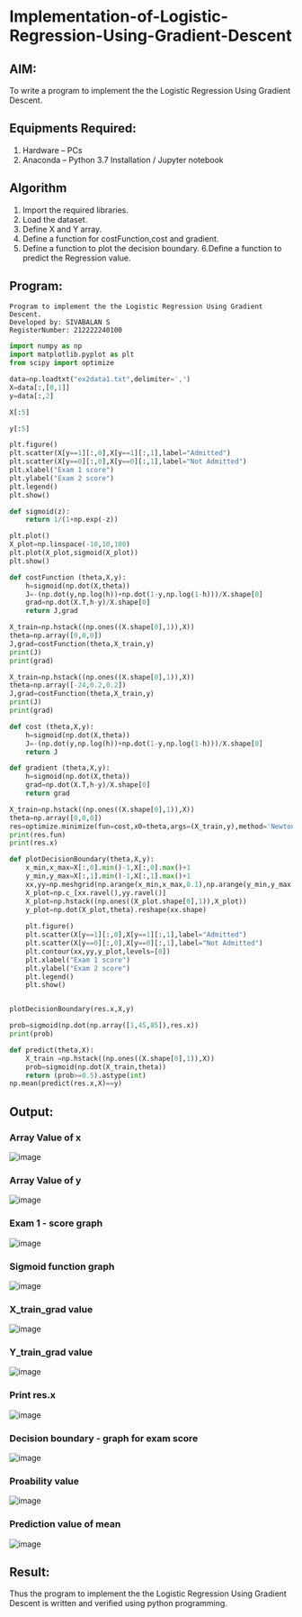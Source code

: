 # Implementation-of-Logistic-Regression-Using-Gradient-Descent

## AIM:
To write a program to implement the the Logistic Regression Using Gradient Descent.

## Equipments Required:
1. Hardware – PCs
2. Anaconda – Python 3.7 Installation / Jupyter notebook

## Algorithm
1. Import the required libraries.
2. Load the dataset.
3. Define X and Y array.
4. Define a function for costFunction,cost and gradient.
5. Define a function to plot the decision boundary. 6.Define a function to predict the 
   Regression value.

## Program:
```
Program to implement the the Logistic Regression Using Gradient Descent.
Developed by: SIVABALAN S
RegisterNumber: 212222240100
```
```python
import numpy as np
import matplotlib.pyplot as plt
from scipy import optimize

data=np.loadtxt("ex2data1.txt",delimiter=',')
X=data[:,[0,1]]
y=data[:,2]

X[:5]

y[:5]

plt.figure()
plt.scatter(X[y==1][:,0],X[y==1][:,1],label="Admitted")
plt.scatter(X[y==0][:,0],X[y==0][:,1],label="Not Admitted")
plt.xlabel("Exam 1 score")
plt.ylabel("Exam 2 score")
plt.legend()
plt.show()

def sigmoid(z):
    return 1/(1+np.exp(-z))

plt.plot()
X_plot=np.linspace(-10,10,100)
plt.plot(X_plot,sigmoid(X_plot))
plt.show()

def costFunction (theta,X,y):
    h=sigmoid(np.dot(X,theta))
    J=-(np.dot(y,np.log(h))+np.dot(1-y,np.log(1-h)))/X.shape[0]
    grad=np.dot(X.T,h-y)/X.shape[0]
    return J,grad

X_train=np.hstack((np.ones((X.shape[0],1)),X))
theta=np.array([0,0,0])
J,grad=costFunction(theta,X_train,y)
print(J)
print(grad)

X_train=np.hstack((np.ones((X.shape[0],1)),X))
theta=np.array([-24,0.2,0.2])
J,grad=costFunction(theta,X_train,y)
print(J)
print(grad)

def cost (theta,X,y):
    h=sigmoid(np.dot(X,theta))
    J=-(np.dot(y,np.log(h))+np.dot(1-y,np.log(1-h)))/X.shape[0]
    return J

def gradient (theta,X,y):
    h=sigmoid(np.dot(X,theta))
    grad=np.dot(X.T,h-y)/X.shape[0]
    return grad

X_train=np.hstack((np.ones((X.shape[0],1)),X))
theta=np.array([0,0,0])
res=optimize.minimize(fun=cost,x0=theta,args=(X_train,y),method='Newton-CG',jac=gradient)
print(res.fun)
print(res.x)

def plotDecisionBoundary(theta,X,y):
    x_min,x_max=X[:,0].min()-1,X[:,0].max()+1
    y_min,y_max=X[:,1].min()-1,X[:,1].max()+1
    xx,yy=np.meshgrid(np.arange(x_min,x_max,0.1),np.arange(y_min,y_max,0.1))
    X_plot=np.c_[xx.ravel(),yy.ravel()]
    X_plot=np.hstack((np.ones((X_plot.shape[0],1)),X_plot))
    y_plot=np.dot(X_plot,theta).reshape(xx.shape)
    
    plt.figure()
    plt.scatter(X[y==1][:,0],X[y==1][:,1],label="Admitted")
    plt.scatter(X[y==0][:,0],X[y==0][:,1],label="Not Admitted")
    plt.contour(xx,yy,y_plot,levels=[0])
    plt.xlabel("Exam 1 score")
    plt.ylabel("Exam 2 score")
    plt.legend()
    plt.show()


plotDecisionBoundary(res.x,X,y)

prob=sigmoid(np.dot(np.array([1,45,85]),res.x))
print(prob)

def predict(theta,X):
    X_train =np.hstack((np.ones((X.shape[0],1)),X))
    prob=sigmoid(np.dot(X_train,theta))
    return (prob>=0.5).astype(int)
np.mean(predict(res.x,X)==y)
```

## Output:
### Array Value of x
![image](https://github.com/KameshLeVI/-Implementation-of-Logistic-Regression-Using-Gradient-Descent/assets/120780633/d9ab87e8-58dc-436a-adba-0390436d26a8)

### Array Value of y
![image](https://github.com/KameshLeVI/-Implementation-of-Logistic-Regression-Using-Gradient-Descent/assets/120780633/c3dfd3a6-7677-458c-9937-16409940f1f9)

### Exam 1 - score graph
![image](https://github.com/KameshLeVI/-Implementation-of-Logistic-Regression-Using-Gradient-Descent/assets/120780633/cbe518eb-4fa5-4f6b-8fa6-1410339e2759)

### Sigmoid function graph
![image](https://github.com/KameshLeVI/-Implementation-of-Logistic-Regression-Using-Gradient-Descent/assets/120780633/0d6714d9-a6fb-4605-a446-90c9ff6bb1fa)

### X_train_grad value
![image](https://github.com/KameshLeVI/-Implementation-of-Logistic-Regression-Using-Gradient-Descent/assets/120780633/ece6116e-1299-46dc-8030-475fc261b6cf)

### Y_train_grad value
![image](https://github.com/KameshLeVI/-Implementation-of-Logistic-Regression-Using-Gradient-Descent/assets/120780633/92fd22bf-778d-47d6-b35d-50ac2f5d95a8)

### Print res.x
![image](https://github.com/KameshLeVI/-Implementation-of-Logistic-Regression-Using-Gradient-Descent/assets/120780633/7e482e86-e94f-488d-b25d-ae6c5969c3b1)

### Decision boundary - graph for exam score
![image](https://github.com/KameshLeVI/-Implementation-of-Logistic-Regression-Using-Gradient-Descent/assets/120780633/cd203767-73de-4273-93a7-5036115bca0b)

### Proability value
![image](https://github.com/KameshLeVI/-Implementation-of-Logistic-Regression-Using-Gradient-Descent/assets/120780633/4bbf5019-b6d1-420d-a1b8-91cce3eb222e)

### Prediction value of mean
![image](https://github.com/KameshLeVI/-Implementation-of-Logistic-Regression-Using-Gradient-Descent/assets/120780633/2d042d26-483e-473a-9415-9ca7f917420e)

## Result:
Thus the program to implement the the Logistic Regression Using Gradient Descent is written and verified using python programming.

